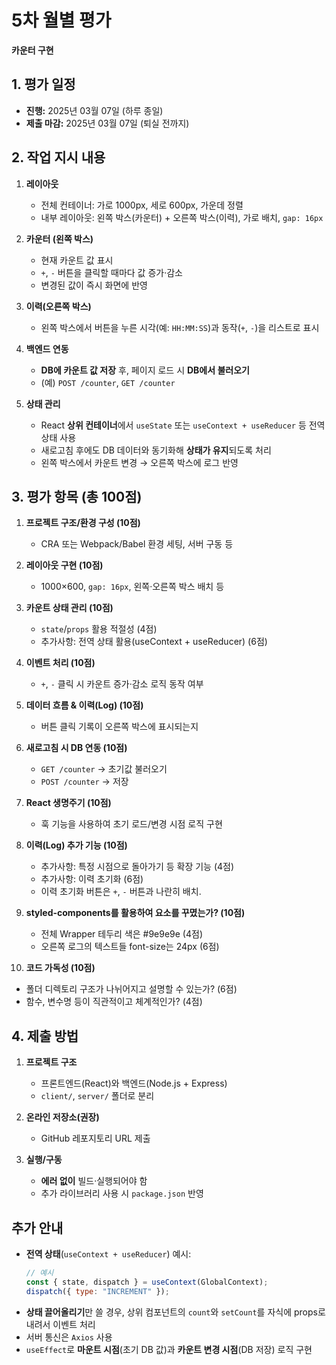# 5차 월별 평가

**카운터 구현**

## 1. 평가 일정

- **진행:** 2025년 03월 07일 (하루 종일)
- **제출 마감:** 2025년 03월 07일 (퇴실 전까지)

## 2. 작업 지시 내용

1. **레이아웃**

   - 전체 컨테이너: 가로 1000px, 세로 600px, 가운데 정렬
   - 내부 레이아웃: 왼쪽 박스(카운터) + 오른쪽 박스(이력), 가로 배치, `gap: 16px`

2. **카운터 (왼쪽 박스)**

   - 현재 카운트 값 표시
   - `+`, `-` 버튼을 클릭할 때마다 값 증가·감소
   - 변경된 값이 즉시 화면에 반영

3. **이력(오른쪽 박스)**

   - 왼쪽 박스에서 버튼을 누른 시각(예: `HH:MM:SS`)과 동작(`+`, `-`)을 리스트로 표시

4. **백엔드 연동**

   - **DB에 카운트 값 저장** 후, 페이지 로드 시 **DB에서 불러오기**
   - (예) `POST /counter`, `GET /counter`

5. **상태 관리**

   - React **상위 컨테이너**에서 `useState` 또는 `useContext + useReducer` 등 전역 상태 사용
   - 새로고침 후에도 DB 데이터와 동기화해 **상태가 유지**되도록 처리
   - 왼쪽 박스에서 카운트 변경 → 오른쪽 박스에 로그 반영

## 3. 평가 항목 (총 100점)

1. **프로젝트 구조/환경 구성 (10점)**

   - CRA 또는 Webpack/Babel 환경 세팅, 서버 구동 등

2. **레이아웃 구현 (10점)**

   - 1000×600, `gap: 16px`, 왼쪽·오른쪽 박스 배치 등

3. **카운트 상태 관리 (10점)**

   - `state`/`props` 활용 적절성 (4점)
   - 추가사항: 전역 상태 활용(useContext + useReducer) (6점)

4. **이벤트 처리 (10점)**

   - `+`, `-` 클릭 시 카운트 증가·감소 로직 동작 여부

5. **데이터 흐름 & 이력(Log) (10점)**

   - 버튼 클릭 기록이 오른쪽 박스에 표시되는지

6. **새로고침 시 DB 연동 (10점)**

   - `GET /counter` → 초기값 불러오기
   - `POST /counter` → 저장

7. **React 생명주기 (10점)**

   - 훅 기능을 사용하여 초기 로드/변경 시점 로직 구현

8. **이력(Log) 추가 기능 (10점)**

   - 추가사항: 특정 시점으로 돌아가기 등 확장 기능 (4점)
   - 추가사항: 이력 초기화 (6점)
   - 이력 초기화 버튼은 `+`, `-` 버튼과 나란히 배치.

9. **styled-components를 활용하여 요소를 꾸몄는가? (10점)**

   - 전체 Wrapper 테두리 색은 #9e9e9e (4점)
   - 오른쪽 로그의 텍스트들 font-size는 24px (6점)

10. **코드 가독성 (10점)**

- 폴더 디렉토리 구조가 나뉘어지고 설명할 수 있는가? (6점)
- 함수, 변수명 등이 직관적이고 체계적인가? (4점)

## 4. 제출 방법

1. **프로젝트 구조**

   - 프론트엔드(React)와 백엔드(Node.js + Express)
   - `client/`, `server/` 폴더로 분리

2. **온라인 저장소(권장)**

   - GitHub 레포지토리 URL 제출

3. **실행/구동**

   - **에러 없이** 빌드·실행되어야 함
   - 추가 라이브러리 사용 시 `package.json` 반영

## 추가 안내

- **전역 상태**(`useContext + useReducer`) 예시:
  ```js
  // 예시
  const { state, dispatch } = useContext(GlobalContext);
  dispatch({ type: "INCREMENT" });
  ```
- **상태 끌어올리기**만 쓸 경우, 상위 컴포넌트의 `count`와 `setCount`를 자식에 props로 내려서 이벤트 처리
- 서버 통신은 `Axios` 사용
- `useEffect`로 **마운트 시점**(초기 DB 값)과 **카운트 변경 시점**(DB 저장) 로직 구현
